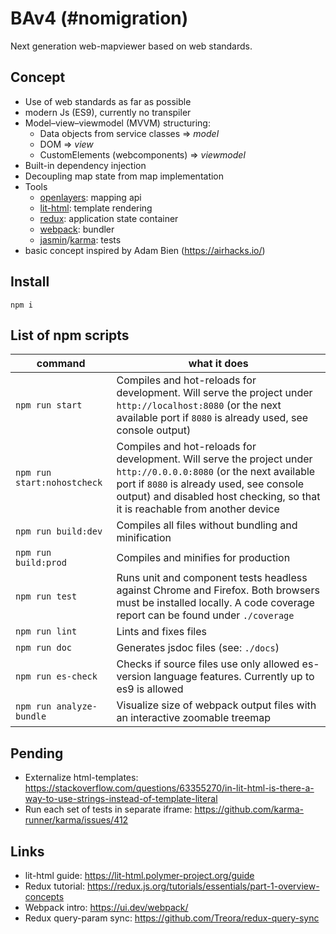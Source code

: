 # BAv4 (#nomigration)

Next generation web-mapviewer based on web standards.

## Concept

- Use of web standards as far as possible
- modern Js (ES9), currently no transpiler
- Model–view–viewmodel (MVVM) structuring:
  - Data objects from service classes => *model*
  - DOM => *view*
  - CustomElements (webcomponents)  =>  *viewmodel*
- Built-in dependency injection
- Decoupling map state from map implementation
- Tools
  - [openlayers](https://openlayers.org/): mapping api
  - [lit-html](https://lit-html.polymer-project.org/): template rendering 
  - [redux](https://redux.js.org/): application state container 
  - [webpack](https://webpack.js.org): bundler
  - [jasmin](https://jasmine.github.io/)/[karma](https://karma-runner.github.io/latest/index.html): tests
- basic concept inspired by Adam Bien (https://airhacks.io/)


## Install
`npm i`


## List of npm scripts


| command | what it does |
|----|----|
| `npm run start` | Compiles and hot-reloads for development. Will serve the project under `http://localhost:8080` (or the next available port if `8080` is already used, see console output) |
| `npm run start:nohostcheck` | Compiles and hot-reloads for development. Will serve the project under `http://0.0.0.0:8080` (or the next available port if `8080` is already used, see console output) and disabled host checking, so that it is reachable from another device|
| `npm run build:dev` | Compiles all files without bundling and minification |
| `npm run build:prod` | Compiles and minifies for production |
| `npm run test` | Runs unit and component tests headless against Chrome and Firefox. Both browsers must be installed locally. A code coverage report can be found under  `./coverage`  |
| `npm run lint` | Lints and fixes files |
| `npm run doc` | Generates jsdoc files (see:  `./docs`) |
| `npm run es-check` | Checks if source files use only allowed es-version language features. Currently up to es9 is allowed |
| `npm run analyze-bundle` | Visualize size of webpack output files with an interactive zoomable treemap |



## Pending

- Externalize html-templates: https://stackoverflow.com/questions/63355270/in-lit-html-is-there-a-way-to-use-strings-instead-of-template-literal
- Run each set of tests in separate iframe: https://github.com/karma-runner/karma/issues/412

## Links

- lit-html guide: https://lit-html.polymer-project.org/guide
- Redux tutorial: https://redux.js.org/tutorials/essentials/part-1-overview-concepts  
- Webpack intro: https://ui.dev/webpack/ 
- Redux query-param sync: https://github.com/Treora/redux-query-sync
